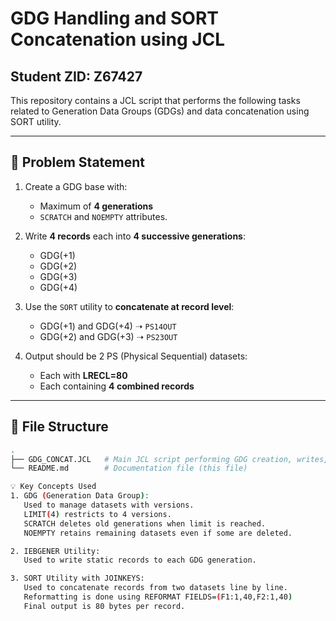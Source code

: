 # GDG Handling and SORT Concatenation using JCL

## Student ZID: Z67427

This repository contains a JCL script that performs the following tasks related to Generation Data Groups (GDGs) and data concatenation using SORT utility.

---

## 📝 Problem Statement

1. Create a GDG base with:
   - Maximum of **4 generations**
   - `SCRATCH` and `NOEMPTY` attributes.

2. Write **4 records** each into **4 successive generations**:
   - GDG(+1)
   - GDG(+2)
   - GDG(+3)
   - GDG(+4)

3. Use the `SORT` utility to **concatenate at record level**:
   - GDG(+1) and GDG(+4) ➝ `PS14OUT`
   - GDG(+2) and GDG(+3) ➝ `PS23OUT`

4. Output should be 2 PS (Physical Sequential) datasets:
   - Each with **LRECL=80**
   - Each containing **4 combined records**

---

## 📂 File Structure

```bash
.
├── GDG_CONCAT.JCL   # Main JCL script performing GDG creation, writes, and concatenation
└── README.md        # Documentation file (this file)

💡 Key Concepts Used
1. GDG (Generation Data Group):
   Used to manage datasets with versions.
   LIMIT(4) restricts to 4 versions.
   SCRATCH deletes old generations when limit is reached.
   NOEMPTY retains remaining datasets even if some are deleted.

2. IEBGENER Utility:
   Used to write static records to each GDG generation.

3. SORT Utility with JOINKEYS:
   Used to concatenate records from two datasets line by line.
   Reformatting is done using REFORMAT FIELDS=(F1:1,40,F2:1,40)
   Final output is 80 bytes per record.
